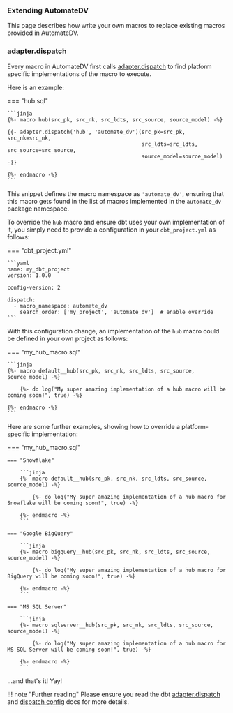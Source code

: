 ### Extending AutomateDV

This page describes how write your own macros to replace existing macros provided in AutomateDV.


### adapter.dispatch

Every macro in AutomateDV first calls [adapter.dispatch](https://docs.getdbt.com/reference/dbt-jinja-functions/adapter/#dispatch) to find platform specific implementations of the macro to execute.

Here is an example:

=== "hub.sql"

    ```jinja
    {%- macro hub(src_pk, src_nk, src_ldts, src_source, source_model) -%}

    {{- adapter.dispatch('hub', 'automate_dv')(src_pk=src_pk, src_nk=src_nk,
                                               src_ldts=src_ldts, src_source=src_source,
                                               source_model=source_model) -}}

    {%- endmacro -%}
    ```

This snippet defines the macro namespace as `'automate_dv'`, ensuring that this macro gets found in the list of macros implemented in the `automate_dv` package namespace.

To override the `hub` macro and ensure dbt uses your own implementation of it, you simply need to provide a configuration in your `dbt_project.yml` as follows:

=== "dbt_project.yml"

    ```yaml
    name: my_dbt_project
    version: 1.0.0
    
    config-version: 2
    
    dispatch:
      - macro_namespace: automate_dv
        search_order: ['my_project', 'automate_dv']  # enable override
    ```

With this configuration change, an implementation of the `hub` macro could be defined in your own project as follows:


=== "my_hub_macro.sql"

    ```jinja
    {%- macro default__hub(src_pk, src_nk, src_ldts, src_source, source_model) -%}
        
        {%- do log("My super amazing implementation of a hub macro will be coming soon!", true) -%}

    {%- endmacro -%}
    ```

Here are some further examples, showing how to override a platform-specific implementation:

=== "my_hub_macro.sql"

    === "Snowflake"

        ```jinja
        {%- macro default__hub(src_pk, src_nk, src_ldts, src_source, source_model) -%}
            
            {%- do log("My super amazing implementation of a hub macro for Snowflake will be coming soon!", true) -%}
    
        {%- endmacro -%}
        ```

    === "Google BigQuery"

        ```jinja
        {%- macro bigquery__hub(src_pk, src_nk, src_ldts, src_source, source_model) -%}
            
            {%- do log("My super amazing implementation of a hub macro for BigQuery will be coming soon!", true) -%}
    
        {%- endmacro -%}
        ```

    === "MS SQL Server"

        ```jinja
        {%- macro sqlserver__hub(src_pk, src_nk, src_ldts, src_source, source_model) -%}
            
            {%- do log("My super amazing implementation of a hub macro for MS SQL Server will be coming soon!", true) -%}
    
        {%- endmacro -%}
        ```


...and that's it! Yay!

!!! note "Further reading"
    Please ensure you read the dbt [adapter.dispatch](https://docs.getdbt.com/reference/dbt-jinja-functions/adapter/#dispatch) and
    [dispatch config](https://next.docs.getdbt.com/reference/project-configs/dispatch-config) docs for more details.